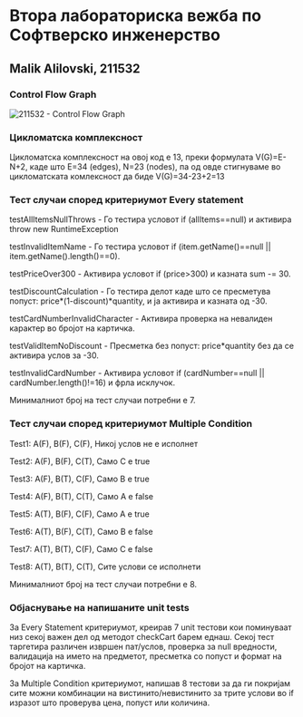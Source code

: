 # Втора лабораториска вежба по Софтверско инженерство

## Malik Alilovski, 211532

### Control Flow Graph

![211532 - Control Flow Graph](https://github.com/user-attachments/assets/ec787bad-4f47-46e8-aebf-6368fef610f9)

### Цикломатска комплексност

Цикломатска комплексност на овој код е 13, преки формулата V(G)=E-N+2, каде што E=34 (edges), N=23 (nodes), па од овде стигнуваме во цикломатската комлексност да биде V(G)=34-23+2=13

### Тест случаи според критериумот Every statement

testAllItemsNullThrows - Го тестира условот if (allItems==null) и активира throw new RuntimeException

testInvalidItemName - Го тестира условот if (item.getName()==null || item.getName().length()==0).

testPriceOver300 - Активира условот if (price>300) и казната sum -= 30.

testDiscountCalculation - Го тестира делот каде што се пресметува попуст: price*(1-discount)*quantity, и ја активира и казната од -30.

testCardNumberInvalidCharacter - Активира проверка на невалиден карактер во бројот на картичка.

testValidItemNoDiscount - Пресметка без попуст: price*quantity без да се активира услов за -30.

testInvalidCardNumber - Aктивира условот if (cardNumber==null || cardNumber.length()!=16) и фрла исклучок.

Минималниот број на тест случаи потребни е 7.

### Тест случаи според критериумот Multiple Condition

Test1: A(F), B(F), C(F), Никој услов не е исполнет

Test2: A(F), B(F), C(T), Само C e true

Test3: A(F), B(T), C(F), Само B e true

Test4: A(F), B(T), C(T), Само A e false

Test5: A(T), B(F), C(F), Само A e true

Test6: A(T), B(F), C(T), Само B e false

Test7: A(T), B(T), C(F), Само C e false

Test8: A(T), B(T), C(T), Сите услови се исполнети

Минималниот број на тест случаи потребни е 8.

### Објаснување на напишаните unit tests

За Every Statement критериумот, креирав 7 unit тестови кои поминуваат низ секој важен дел од методот checkCart барем еднаш. 
Секој тест таргетира различен извршен пат/услов, проверка за null вредности, валидација на името на предметот,
пресметка со попуст и формат на бројот на картичка.

За Multiple Condition критериумот, 
напишав 8 тестови за да ги покријам сите можни комбинации на вистинито/невистинито 
за трите услови во if изразот што проверува цена, попуст или количина.